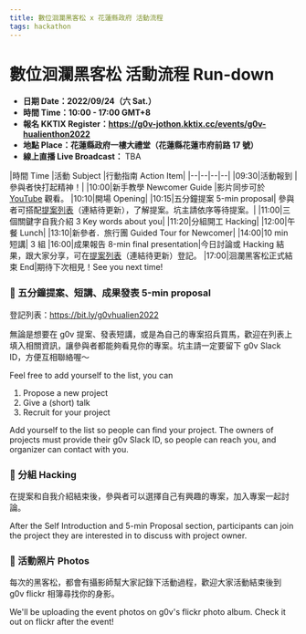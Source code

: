 ```yaml
---
title: 數位洄瀾黑客松 x 花蓮縣政府 活動流程
tags: hackathon
---
```


# 數位洄瀾黑客松 活動流程 Run-down 

- **日期 Date：2022/09/24（六 Sat.）**
- **時間 Time：10:00 - 17:00 GMT+8**
- **報名 KKTIX Register：https://g0v-jothon.kktix.cc/events/g0v-hualienthon2022**
- **地點 Place：花蓮縣政府一樓大禮堂（花蓮縣花蓮市府前路 17 號）**
- **線上直播 Live Broadcast：** TBA

|時間 Time |活動 Subject |行動指南 Action Item|
|--|--|--|--|
|09:30|活動報到 |參與者快打起精神！|
|10:00|新手教學 Newcomer Guide	|影片同步可於 [YouTube](https://youtu.be/Zvxjo4RvnhU) 觀看。
|10:10|開場 Opening|
|10:15|五分鐘提案 5-min proposal| 參與者可搭配[提案列表](https://bit.ly/g0vhualien2022)（連結待更新），了解提案。坑主請依序等待提案。|
|11:00|三個關鍵字自我介紹 3 Key words about you|
|11:20|分組開工 Hacking|
|12:00|午餐 Lunch|
|13:10|新參者．旅行團 Guided Tour for Newcomer|
|14:00|10 min 短講| 3 組
|16:00|成果報告 8-min final presentation|今日討論或 Hacking 結果，跟大家分享，可在[提案列表](https://bit.ly/g0vhualien2022)（連結待更新）登記。
|17:00|洄瀾黑客松正式結束 End|期待下次相見！See you next time!

### 💪 五分鐘提案、短講、成果發表 5-min proposal
登記列表：https://bit.ly/g0vhualien2022

無論是想要在 g0v 提案、發表短講，或是為自己的專案招兵買馬，歡迎在列表上填入相關資訊，讓參與者都能夠看見你的專案。坑主請一定要留下 g0v Slack ID，方便互相聯絡喔～

Feel free to add yourself to the list, you can
1. Propose a new project
2. Give a (short) talk
3. Recruit for your project

Add yourself to the list so people can find your project. The owners of projects must provide their g0v Slack ID, so people can reach you, and organizer can contact with you.

### 💪 分組 Hacking

在提案和自我介紹結束後，參與者可以選擇自己有興趣的專案，加入專案一起討論。

After the Self Introduction and 5-min Proposal section, participants can join the project they are interested in to discuss with project owner.

### 💪 活動照片 Photos

每次的黑客松，都會有攝影師幫大家記錄下活動過程，歡迎大家活動結束後到 g0v flickr 相簿尋找你的身影。

We'll be uploading the event photos on g0v's flickr photo album. Check it out on flickr after the event!


